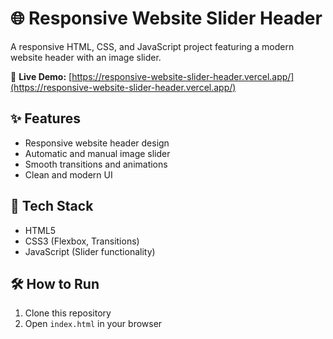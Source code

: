 # 🌐 Responsive Website Slider Header

A responsive HTML, CSS, and JavaScript project featuring a modern website header with an image slider.

🔗 **Live Demo:** [https://responsive-website-slider-header.vercel.app/](https://responsive-website-slider-header.vercel.app/)

## ✨ Features

- Responsive website header design  
- Automatic and manual image slider  
- Smooth transitions and animations  
- Clean and modern UI  

## 🚀 Tech Stack

- HTML5  
- CSS3 (Flexbox, Transitions)  
- JavaScript (Slider functionality)  

## 🛠 How to Run

1. Clone this repository  
2. Open `index.html` in your browser  


